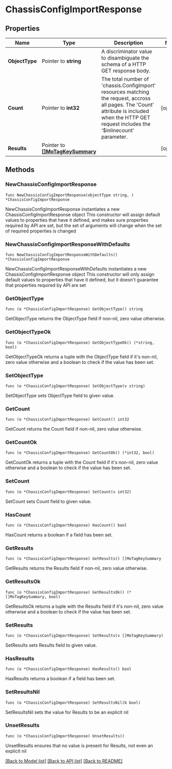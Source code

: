# ChassisConfigImportResponse

## Properties

Name | Type | Description | Notes
------------ | ------------- | ------------- | -------------
**ObjectType** | Pointer to **string** | A discriminator value to disambiguate the schema of a HTTP GET response body. | 
**Count** | Pointer to **int32** | The total number of &#39;chassis.ConfigImport&#39; resources matching the request, accross all pages. The &#39;Count&#39; attribute is included when the HTTP GET request includes the &#39;$inlinecount&#39; parameter. | [optional] 
**Results** | Pointer to [**[]MoTagKeySummary**](mo.TagKeySummary.md) |  | [optional] 

## Methods

### NewChassisConfigImportResponse

`func NewChassisConfigImportResponse(objectType string, ) *ChassisConfigImportResponse`

NewChassisConfigImportResponse instantiates a new ChassisConfigImportResponse object
This constructor will assign default values to properties that have it defined,
and makes sure properties required by API are set, but the set of arguments
will change when the set of required properties is changed

### NewChassisConfigImportResponseWithDefaults

`func NewChassisConfigImportResponseWithDefaults() *ChassisConfigImportResponse`

NewChassisConfigImportResponseWithDefaults instantiates a new ChassisConfigImportResponse object
This constructor will only assign default values to properties that have it defined,
but it doesn't guarantee that properties required by API are set

### GetObjectType

`func (o *ChassisConfigImportResponse) GetObjectType() string`

GetObjectType returns the ObjectType field if non-nil, zero value otherwise.

### GetObjectTypeOk

`func (o *ChassisConfigImportResponse) GetObjectTypeOk() (*string, bool)`

GetObjectTypeOk returns a tuple with the ObjectType field if it's non-nil, zero value otherwise
and a boolean to check if the value has been set.

### SetObjectType

`func (o *ChassisConfigImportResponse) SetObjectType(v string)`

SetObjectType sets ObjectType field to given value.


### GetCount

`func (o *ChassisConfigImportResponse) GetCount() int32`

GetCount returns the Count field if non-nil, zero value otherwise.

### GetCountOk

`func (o *ChassisConfigImportResponse) GetCountOk() (*int32, bool)`

GetCountOk returns a tuple with the Count field if it's non-nil, zero value otherwise
and a boolean to check if the value has been set.

### SetCount

`func (o *ChassisConfigImportResponse) SetCount(v int32)`

SetCount sets Count field to given value.

### HasCount

`func (o *ChassisConfigImportResponse) HasCount() bool`

HasCount returns a boolean if a field has been set.

### GetResults

`func (o *ChassisConfigImportResponse) GetResults() []MoTagKeySummary`

GetResults returns the Results field if non-nil, zero value otherwise.

### GetResultsOk

`func (o *ChassisConfigImportResponse) GetResultsOk() (*[]MoTagKeySummary, bool)`

GetResultsOk returns a tuple with the Results field if it's non-nil, zero value otherwise
and a boolean to check if the value has been set.

### SetResults

`func (o *ChassisConfigImportResponse) SetResults(v []MoTagKeySummary)`

SetResults sets Results field to given value.

### HasResults

`func (o *ChassisConfigImportResponse) HasResults() bool`

HasResults returns a boolean if a field has been set.

### SetResultsNil

`func (o *ChassisConfigImportResponse) SetResultsNil(b bool)`

 SetResultsNil sets the value for Results to be an explicit nil

### UnsetResults
`func (o *ChassisConfigImportResponse) UnsetResults()`

UnsetResults ensures that no value is present for Results, not even an explicit nil

[[Back to Model list]](../README.md#documentation-for-models) [[Back to API list]](../README.md#documentation-for-api-endpoints) [[Back to README]](../README.md)


